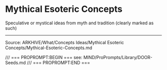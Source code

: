 # Mythical Esoteric Concepts

Speculative or mystical ideas from myth and tradition (clearly marked as such)

---
Source: ARKHIVE/What/Concepts Ideas/Mythical Esoteric Concepts/Mythical-Esoteric-Concepts.md

/// === PROPROMPT:BEGIN ===
see: MIND/ProPrompts/Library/DOOR-Seeds.md
/// === PROPROMPT:END ===
